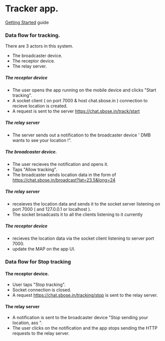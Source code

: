 # Tracker app. 


[Getting Started](http://chat.sbose.in:3000/docs) guide 

### Data flow for tracking.

There are 3 actors in this system. 

- The broadcaster device.
- The receptor device.
- The relay server.


##### The receptor device

- The user opens the app running on the mobile device and clicks "Start tracking".
- A socket client ( on port 7000 & host chat.sbose.in ) connection to recieve location is created.
- A request is sent to the server https://chat.sbose.in/track/start

##### The relay server

- The server sends out a notification to the broadcaster device ' DMB wants to see your location !".


##### The broadcaster device.

- The user recieves the notification and opens it.
- Taps "Allow tracking".
- The broadcaster sends location data in the form of https://chat.sbose.in/broadcast?lat=23.5&long=24

##### The relay server

- receieves the location data and sends it to the socket server listening on port 7000 ( and 127.0.0.1 or localhost ).
- The socket broadcasts it to all the clients listening to it currently

##### The receptor device

- recieves the location data via the socket client listening to server port 7000.
- update the MAP on the app UI.


### Data flow for Stop tracking


#### The receptor device.

- User taps "Stop tracking".
- Socket connection is closed.
- A request https://chat.sbose.in/tracking/stop is sent to the relay server.


#### The relay server

- A notification is sent to the broadcaster device "Stop sending your location, ass ".
- The user clicks on the notification and the app stops sending the HTTP requests to the relay server.








